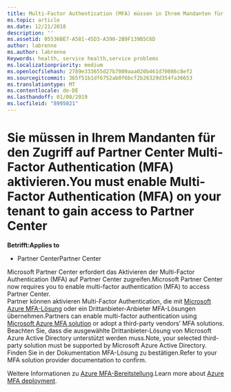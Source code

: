 ```yaml
---
title: Multi-Factor Authentication (MFA) müssen in Ihrem Mandanten für den Zugriff auf dieser Seite aktiviert | Partner Center
ms.topic: article
ms.date: 12/21/2018
description: ''
ms.assetid: 05536BE7-A581-45D3-A390-2B9F139B5C6D
author: labrenne
ms.author: labrenne
Keywords: health, service health,service problems
ms.localizationpriority: medium
ms.openlocfilehash: 2789e333655d27b7009aaa020b461d70086c8ef2
ms.sourcegitcommit: 365f51b1df6752ab0f6bcf2b26329d354fa36653
ms.translationtype: MT
ms.contentlocale: de-DE
ms.lasthandoff: 01/08/2019
ms.locfileid: "8995021"
---
```

# <a name="you-must-enable-multi-factor-authentication-mfa-on-your-tenant-to-gain-access-to-partner-center"></a><span data-ttu-id="0a3fd-102">Sie müssen in Ihrem Mandanten für den Zugriff auf Partner Center Multi-Factor Authentication (MFA) aktivieren.</span><span class="sxs-lookup"><span data-stu-id="0a3fd-102">You must enable Multi-Factor Authentication (MFA) on your tenant to gain access to Partner Center</span></span>

**<span data-ttu-id="0a3fd-103">Betrifft:</span><span class="sxs-lookup"><span data-stu-id="0a3fd-103">Applies to</span></span>**

- <span data-ttu-id="0a3fd-104">Partner Center</span><span class="sxs-lookup"><span data-stu-id="0a3fd-104">Partner Center</span></span>


<span data-ttu-id="0a3fd-105">Microsoft Partner Center erfordert das Aktivieren der Multi-Factor Authentication (MFA) auf Partner Center zugreifen.</span><span class="sxs-lookup"><span data-stu-id="0a3fd-105">Microsoft Partner Center now requires you to enable multi-factor authentication (MFA) to access Partner Center.</span></span>  
<span data-ttu-id="0a3fd-106">Partner können aktivieren Multi-Factor Authentication, die mit [Microsoft Azure MFA-Lösung](https://docs.microsoft.com/en-us/azure/active-directory/authentication/concept-mfa-howitworks) oder ein Drittanbieter-Anbieter MFA-Lösungen übernehmen.</span><span class="sxs-lookup"><span data-stu-id="0a3fd-106">Partners can enable multi-factor authentication using [Microsoft Azure MFA solution](https://docs.microsoft.com/en-us/azure/active-directory/authentication/concept-mfa-howitworks) or adopt a third-party vendors’ MFA solutions.</span></span> <span data-ttu-id="0a3fd-107">Beachten Sie, dass die ausgewählte Drittanbieter-Lösung von Microsoft Azure Active Directory unterstützt werden muss.</span><span class="sxs-lookup"><span data-stu-id="0a3fd-107">Note, your selected third-party solution must be supported by Microsoft Azure Active Directory.</span></span> <span data-ttu-id="0a3fd-108">Finden Sie in der Dokumentation MFA-Lösung zu bestätigen.</span><span class="sxs-lookup"><span data-stu-id="0a3fd-108">Refer to your MFA solution provider documentation to confirm.</span></span> 

<span data-ttu-id="0a3fd-109">Weitere Informationen zu [Azure MFA-Bereitstellung](https://docs.microsoft.com/en-us/azure/active-directory/authentication/howto-mfa-getstarted).</span><span class="sxs-lookup"><span data-stu-id="0a3fd-109">Learn more about [Azure MFA deployment](https://docs.microsoft.com/en-us/azure/active-directory/authentication/howto-mfa-getstarted).</span></span> 
 
